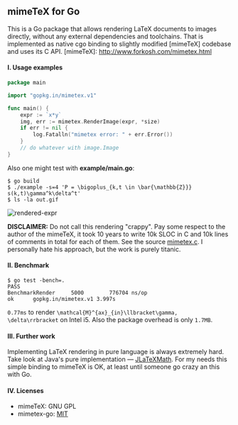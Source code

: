 ## mimeTeX for Go

This is a Go package that allows rendering LaTeX documents to images directly, without any external dependencies and toolchains. That is implemented as native cgo binding to slightly modified [mimeTeX] codebase and uses its C API.
[mimeTeX]: http://www.forkosh.com/mimetex.html

#### I. Usage examples

```Go
package main

import "gopkg.in/mimetex.v1"

func main() {
	expr := `x*y`
	img, err := mimetex.RenderImage(expr, *size)
	if err != nil {
		log.Fatalln("mimetex error: " + err.Error())
	}
	// do whatever with image.Image
}
```

Also one might test with **example/main.go**:

	$ go build
	$ ./example -s=4 'P = \bigoplus_{k,t \in \bar{\mathbb{Z}}} s(k,t)\gamma^k\delta^t'
	$ ls -la out.gif
	
![rendered-expr](http://cl.ly/UtBr/out.gif)

**DISCLAIMER:** Do not call this rendering "crappy". Pay some respect to the author of the mimeTeX, it took 10 years to write 10k SLOC in C and 10k lines of comments in total for each of them. See the source [mimetex.c](http://cl.ly/UtGw). I personally hate his approach, but the work is purely titanic.

#### II. Benchmark

	$ go test -bench=.
	PASS
	BenchmarkRender	    5000	    776704 ns/op
	ok  	gopkg.in/mimetex.v1	3.997s
	
`0.77ms` to render `\mathcal{M}^{ax}_{in}\llbracket\gamma, \delta\rrbracket` on Intel i5. Also the package overhead is only `1.7MB`.

#### III. Further work

Implementing LaTeX rendering in pure language is always extremely hard. Take look at Java's pure implementation — [JLaTeXMath](http://forge.scilab.org/index.php/p/jlatexmath/source/tree/master/). For my needs this simple binding to mimeTeX is OK, at least until someone go crazy an this with Go.

#### IV. Licenses

* mimeTeX: GNU GPL
* mimetex-go: [MIT](http://xlab.mit-license.org)
